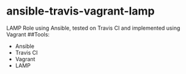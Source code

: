 # ansible-travis-vagrant-lamp
LAMP Role using Ansible, tested on Travis CI and implemented using Vagrant
##Tools:
 - Ansible
 - Travis CI
 - Vagrant
 - LAMP
